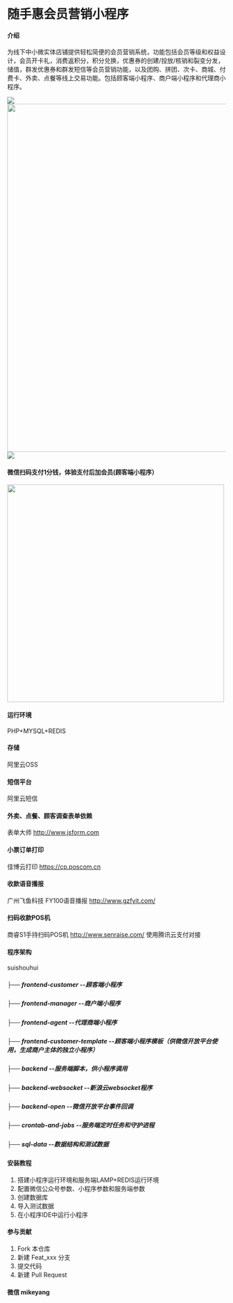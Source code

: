 # 随手惠会员营销小程序

#### 介绍
为线下中小微实体店铺提供轻松简便的会员营销系统，功能包括会员等级和权益设计，会员开卡礼，消费返积分，积分兑换，优惠券的创建/投放/核销和裂变分发，储值，群发优惠券和群发短信等会员营销功能，以及团购、拼团、次卡、商城、付费卡、外卖、点餐等线上交易功能。包括顾客端小程序、商户端小程序和代理商小程序。

<img src="https://images.gitee.com/uploads/images/2020/0421/115035_73a08d00_1351473.jpeg">

<img src="https://images.gitee.com/uploads/images/2020/0421/114543_fca92fcd_1351473.jpeg" width="800px">

<img src="https://images.gitee.com/uploads/images/2020/0421/121459_c84d8b36_1351473.jpeg">

#### 微信扫码支付1分钱，体验支付后加会员(顾客端小程序）
<img src="https://images.gitee.com/uploads/images/2020/0421/114544_9c10c8f2_1351473.jpeg" width="500px">


#### 运行环境
PHP+MYSQL+REDIS

#### 存储
阿里云OSS

#### 短信平台
阿里云短信

#### 外卖、点餐、顾客调查表单依赖
表单大师 http://www.jsform.com

#### 小票订单打印
佳博云打印 https://cp.poscom.cn

#### 收款语音播报
广州飞鱼科技 FY100语音播报 http://www.gzfyit.com/

#### 扫码收款POS机
商睿S1手持扫码POS机 http://www.senraise.com/ 使用腾讯云支付对接


#### 程序架构
suishouhui
##### ├── frontend-customer --顾客端小程序
##### ├── frontend-manager  --商户端小程序
##### ├── frontend-agent    --代理商端小程序
##### ├── frontend-customer-template  --顾客端小程序模板（供微信开放平台使用，生成商户主体的独立小程序）
##### ├── backend           --服务端脚本，供小程序调用
##### ├── backend-websocket --新浪云websocket程序
##### ├── backend-open      --微信开放平台事件回调
##### ├── crontab-and-jobs  --服务端定时任务和守护进程
##### ├── sql-data          --数据结构和测试数据

#### 安装教程

1.  搭建小程序运行环境和服务端LAMP+REDIS运行环境
2.  配置微信公众号参数、小程序参数和服务端参数
3.  创建数据库
4.  导入测试数据
5.  在小程序IDE中运行小程序


#### 参与贡献

1.  Fork 本仓库
2.  新建 Feat_xxx 分支
3.  提交代码
4.  新建 Pull Request

#### 微信 mikeyang
